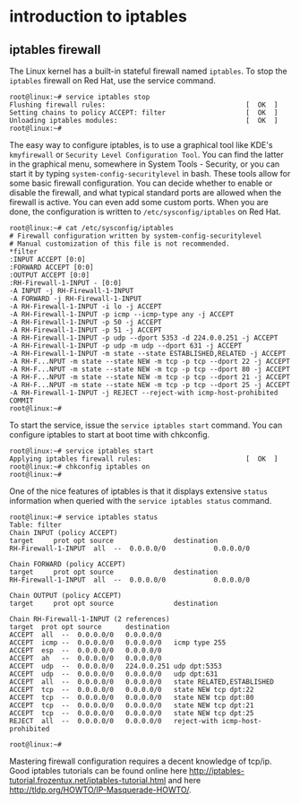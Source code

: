 # introduction to iptables

## iptables firewall

The Linux kernel has a built-in stateful firewall named `iptables`. To
stop the `iptables` firewall on Red Hat, use the service
command.

    root@linux:~# service iptables stop
    Flushing firewall rules:                                   [  OK  ]
    Setting chains to policy ACCEPT: filter                    [  OK  ]
    Unloading iptables modules:                                [  OK  ]
    root@linux:~# 
            

The easy way to configure iptables, is to use a graphical tool like
KDE\'s `kmyfirewall` or
`Security Level Configuration Tool`. You can find the latter in the
graphical menu, somewhere in System Tools - Security, or you can start
it by typing `system-config-securitylevel` in bash. These
tools allow for some basic firewall configuration. You can decide
whether to enable or disable the firewall, and what typical standard
ports are allowed when the firewall is active. You can even add some
custom ports. When you are done, the configuration is written to
`/etc/sysconfig/iptables` on Red Hat.

    root@linux:~# cat /etc/sysconfig/iptables
    # Firewall configuration written by system-config-securitylevel
    # Manual customization of this file is not recommended.
    *filter
    :INPUT ACCEPT [0:0]
    :FORWARD ACCEPT [0:0]
    :OUTPUT ACCEPT [0:0]
    :RH-Firewall-1-INPUT - [0:0]
    -A INPUT -j RH-Firewall-1-INPUT
    -A FORWARD -j RH-Firewall-1-INPUT
    -A RH-Firewall-1-INPUT -i lo -j ACCEPT
    -A RH-Firewall-1-INPUT -p icmp --icmp-type any -j ACCEPT
    -A RH-Firewall-1-INPUT -p 50 -j ACCEPT
    -A RH-Firewall-1-INPUT -p 51 -j ACCEPT
    -A RH-Firewall-1-INPUT -p udp --dport 5353 -d 224.0.0.251 -j ACCEPT
    -A RH-Firewall-1-INPUT -p udp -m udp --dport 631 -j ACCEPT
    -A RH-Firewall-1-INPUT -m state --state ESTABLISHED,RELATED -j ACCEPT
    -A RH-F...NPUT -m state --state NEW -m tcp -p tcp --dport 22 -j ACCEPT
    -A RH-F...NPUT -m state --state NEW -m tcp -p tcp --dport 80 -j ACCEPT
    -A RH-F...NPUT -m state --state NEW -m tcp -p tcp --dport 21 -j ACCEPT
    -A RH-F...NPUT -m state --state NEW -m tcp -p tcp --dport 25 -j ACCEPT
    -A RH-Firewall-1-INPUT -j REJECT --reject-with icmp-host-prohibited
    COMMIT
    root@linux:~#
            

To start the service, issue the `service iptables start`
command. You can configure iptables to start at boot time with
chkconfig.

    root@linux:~# service iptables start
    Applying iptables firewall rules:                          [  OK  ]
    root@linux:~# chkconfig iptables on
    root@linux:~# 
            

One of the nice features of iptables is that it displays extensive
`status` information when queried with the `service iptables status`
command.

    root@linux:~# service iptables status
    Table: filter
    Chain INPUT (policy ACCEPT)
    target     prot opt source               destination         
    RH-Firewall-1-INPUT  all  --  0.0.0.0/0            0.0.0.0/0           
                    
    Chain FORWARD (policy ACCEPT)
    target     prot opt source               destination         
    RH-Firewall-1-INPUT  all  --  0.0.0.0/0            0.0.0.0/0           

    Chain OUTPUT (policy ACCEPT)
    target     prot opt source               destination         
                    
    Chain RH-Firewall-1-INPUT (2 references)
    target  prot opt source      destination  
    ACCEPT  all  --  0.0.0.0/0   0.0.0.0/0 
    ACCEPT  icmp --  0.0.0.0/0   0.0.0.0/0   icmp type 255 
    ACCEPT  esp  --  0.0.0.0/0   0.0.0.0/0 
    ACCEPT  ah   --  0.0.0.0/0   0.0.0.0/0    
    ACCEPT  udp  --  0.0.0.0/0   224.0.0.251 udp dpt:5353 
    ACCEPT  udp  --  0.0.0.0/0   0.0.0.0/0   udp dpt:631 
    ACCEPT  all  --  0.0.0.0/0   0.0.0.0/0   state RELATED,ESTABLISHED 
    ACCEPT  tcp  --  0.0.0.0/0   0.0.0.0/0   state NEW tcp dpt:22 
    ACCEPT  tcp  --  0.0.0.0/0   0.0.0.0/0   state NEW tcp dpt:80 
    ACCEPT  tcp  --  0.0.0.0/0   0.0.0.0/0   state NEW tcp dpt:21 
    ACCEPT  tcp  --  0.0.0.0/0   0.0.0.0/0   state NEW tcp dpt:25 
    REJECT  all  --  0.0.0.0/0   0.0.0.0/0   reject-with icmp-host-prohibited 

    root@linux:~# 
            

Mastering firewall configuration requires a decent knowledge of tcp/ip.
Good iptables tutorials can be found online here
http://iptables-tutorial.frozentux.net/iptables-tutorial.html and here
http://tldp.org/HOWTO/IP-Masquerade-HOWTO/.

